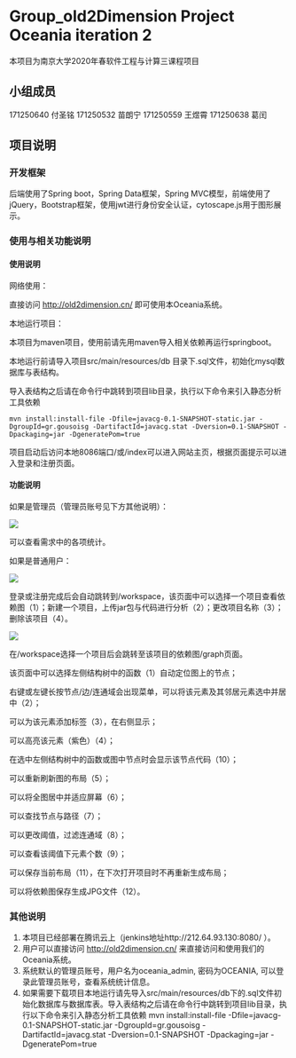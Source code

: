 # Group_old2Dimension Project Oceania iteration 2

本项目为南京大学2020年春软件工程与计算三课程项目

## 小组成员

171250640 付圣铭
171250532 苗朗宁
171250559 王煜霄
171250638 葛闰

## 项目说明

### 开发框架

后端使用了Spring boot，Spring Data框架，Spring MVC模型，前端使用了jQuery，Bootstrap框架，使用jwt进行身份安全认证，cytoscape.js用于图形展示。


### 使用与相关功能说明

#### 使用说明

网络使用： 

直接访问 http://old2dimension.cn/  即可使用本Oceania系统。

本地运行项目：

本项目为maven项目，使用前请先用maven导入相关依赖再运行springboot。

本地运行前请导入项目src/main/resources/db 目录下.sql文件，初始化mysql数据库与表结构。

导入表结构之后请在命令行中跳转到项目lib目录，执行以下命令来引入静态分析工具依赖

	mvn install:install-file -Dfile=javacg-0.1-SNAPSHOT-static.jar -DgroupId=gr.gousoisg -DartifactId=javacg.stat -Dversion=0.1-SNAPSHOT -Dpackaging=jar -DgeneratePom=true

项目启动后访问本地8086端口/或/index可以进入网站主页，根据页面提示可以进入登录和注册页面。

#### 功能说明

如果是管理员（管理员账号见下方其他说明）：

![](https://i.bmp.ovh/imgs/2020/04/d62f91c677f9e481.png)

可以查看需求中的各项统计。

如果是普通用户：

![](https://i.bmp.ovh/imgs/2020/04/717b2709d5ec2b6b.png)

登录或注册完成后会自动跳转到/workspace，该页面中可以选择一个项目查看依赖图（1）；新建一个项目，上传jar包与代码进行分析（2）；更改项目名称（3）；删除该项目（4）。

![](https://i.bmp.ovh/imgs/2020/04/d4d1936853e491f9.png)

在/workspace选择一个项目后会跳转至该项目的依赖图/graph页面。

该页面中可以选择左侧结构树中的函数（1）自动定位图上的节点；

右键或左键长按节点/边/连通域会出现菜单，可以将该元素及其邻居元素选中并居中（2）；

可以为该元素添加标签（3），在右侧显示；

可以高亮该元素（紫色）（4）；

在选中左侧结构树中的函数或图中节点时会显示该节点代码（10）；

可以重新刷新图的布局（5）；

可以将全图居中并适应屏幕（6）；

可以查找节点与路径（7）；

可以更改阈值，过滤连通域（8）；

可以查看该阈值下元素个数（9）；

可以保存当前布局（11），在下次打开项目时不再重新生成布局；

可以将依赖图保存生成JPG文件（12）。


### 其他说明

1. 本项目已经部署在腾讯云上（jenkins地址http://212.64.93.130:8080/ ）。
2. 用户可以直接访问 http://old2dimension.cn/ 来直接访问和使用我们的Oceania系统。
3. 系统默认的管理员账号，用户名为oceania_admin, 密码为OCEANIA, 可以登录此管理员账号，查看系统统计信息。
4. 如果需要下载项目本地运行请先导入src/main/resources/db下的.sql文件初始化数据库与数据库表。导入表结构之后请在命令行中跳转到项目lib目录，执行以下命令来引入静态分析工具依赖
	mvn install:install-file -Dfile=javacg-0.1-SNAPSHOT-static.jar -DgroupId=gr.gousoisg -DartifactId=javacg.stat -Dversion=0.1-SNAPSHOT -Dpackaging=jar -DgeneratePom=true